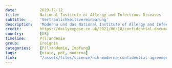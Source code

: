 ```yaml
---
date:          2019-12-12
title:         National Institute of Allergy and Infectious Diseases
subtitle:      'Vertraulichkeitsvereinbarung'
description:   'Moderna und das National Institute of Allergy and Infectious Diseases (NIAID) vereinbarten am 12. Dezember 2019, die gemeinsam entwickelten «mRNA-Coronavirus-Impfstoffkandidaten» an die University of North Carolina zu transferieren.'
credit:        https://dailyexpose.co.uk/2021/06/18/confidential-documents-reveal-moderna-sent-mrna-coronavirus-vaccine-candidate-to-university-researchers-weeks-before-emergence-of-covid-19/
country:       [US]
timeline:      P(l)andemie
group:         Ereignis
categories:    [P(l)andemie, Impfung]
tags:          [niaid, pdf, moderna]
link:          "/assets/files/science/nih-moderna-confidential-agreements.pdf"
---
```

<object data="{{ page.link }}" style='height:calc(100vh - 400px); width: 100%' type='application/pdf'></object>
